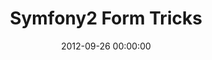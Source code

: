 ---
event: Symfony Live San Francisco 2012
title: "Symfony2 Form Tricks"
youtube_id: JAX13g5orwo
authors: 
    - Bernhard Schussek

layout: youtube
date: 2012-09-26 00:00:00
---